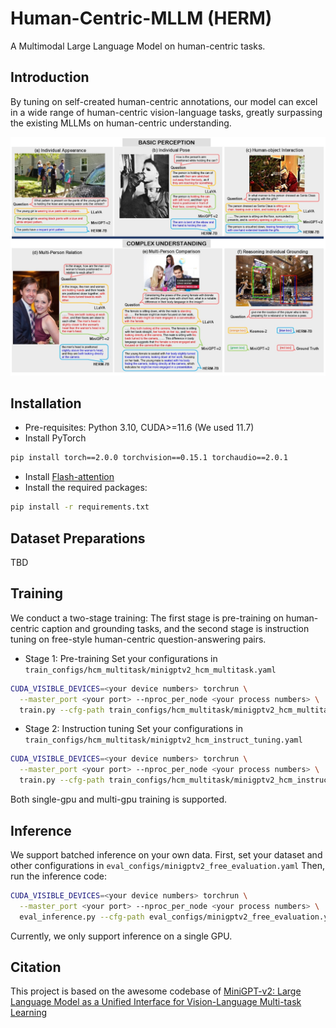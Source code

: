 # Human-Centric-MLLM (HERM)
A Multimodal Large Language Model on human-centric tasks.

## Introduction
By tuning on self-created human-centric annotations, our model can excel in a wide range of human-centric vision-language tasks, greatly surpassing the existing MLLMs on human-centric understanding.

<div align=center>
<img src="./figs/examples.png" alt="overview" style="zoom: 80%">
</div>

## Installation
- Pre-requisites: Python 3.10, CUDA>=11.6 (We used 11.7)
- Install PyTorch 
```sh
pip install torch==2.0.0 torchvision==0.15.1 torchaudio==2.0.1
```
- Install [Flash-attention](https://github.com/Dao-AILab/flash-attention?tab=readme-ov-file#installation-and-features)
- Install the required packages:
```sh
pip install -r requirements.txt
```

## Dataset Preparations
TBD

## Training
We conduct a two-stage training: The first stage is pre-training on human-centric caption and grounding tasks, and the second stage is instruction tuning on free-style human-centric question-answering pairs.

- Stage 1: Pre-training
Set your configurations in `train_configs/hcm_multitask/minigptv2_hcm_multitask.yaml`
```sh
CUDA_VISIBLE_DEVICES=<your device numbers> torchrun \
  --master_port <your port> --nproc_per_node <your process numbers> \
  train.py --cfg-path train_configs/hcm_multitask/minigptv2_hcm_multitask.yaml
```
- Stage 2: Instruction tuning
Set your configurations in `train_configs/hcm_multitask/minigptv2_hcm_instruct_tuning.yaml`
```sh
CUDA_VISIBLE_DEVICES=<your device numbers> torchrun \
  --master_port <your port> --nproc_per_node <your process numbers> \
  train.py --cfg-path train_configs/hcm_multitask/minigptv2_hcm_instruct_tuning.yaml
```
Both single-gpu and multi-gpu training is supported.

## Inference
We support batched inference on your own data.
First, set your dataset and other configurations in `eval_configs/minigptv2_free_evaluation.yaml`
Then, run the inference code:
```sh
CUDA_VISIBLE_DEVICES=<your device numbers> torchrun \
  --master_port <your port> --nproc_per_node <your process numbers> \
  eval_inference.py --cfg-path eval_configs/minigptv2_free_evaluation.yaml
```
Currently, we only support inference on a single GPU.

## Citation
This project is based on the awesome codebase of [MiniGPT-v2: Large Language Model as a Unified Interface for Vision-Language Multi-task Learning](https://github.com/Vision-CAIR/MiniGPT-4)

